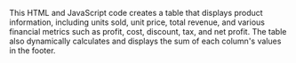 This HTML and JavaScript code creates a table that displays product information, including units sold, unit price, total revenue, and various financial metrics such as profit, cost, discount, tax, and net profit. The table also dynamically calculates and displays the sum of each column's values in the footer.
